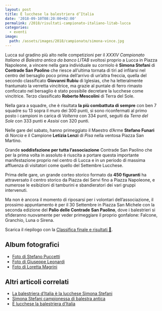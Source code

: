 ```yaml
---
layout: post
title: È lucchese la balestriera d’Italia
date: '2018-09-10T08:20:00+02:00'
permalink: /2018/risultati-campionato-italiano-litab-lucca
categories:
  - eventi
image:
  path: /assets/images/2018/campionato/simona-vince.jpg
---
```


Lucca sul gradino più alto nelle competizioni per il *XXXIV Campionato Italiano
di Balestra antica da banco LITAB* svoltosi proprio a Lucca in Piazza Napoleone,
a vincere nella gara individuale su corniolo è **Simona Stefani** di **Contrade
San Paolino** che riesce all’ultima tornata di tiri ad infilarsi nel centro del
bersaglio poco prima dell’arrivo di un’altra freccia, quella del secondo
classificato **Giovanni Rubiu** di Iglesias, che ha letteralmente frantumato la
verretta vincitrice, ma grazie al puntale di ferro rimasto conficcato nel
bersaglio è stato possibile decretare la lucchese come vincitrice. Terzo
classificato **Roberto Mescolini** di Terra del Sole.

<!-- more -->

Nella gara a squadre, che è risultata **la più combattuta di sempre** con ben 7
squadre su 13 sopra il muro dei 300 punti, si sono riconfermati al primo posto i
campioni in carica di *Volterra* con 334 punti, seguiti da *Terra del Sole* con
333 punti e *Assisi* con 320 punti.

Nelle gare del sabato, hanno primeggiato il Maestro d’Arme **Stefano Funari** di
*Norcia* e il Campione **Letizia Lenzi** di *Pisa* nella ventosa Piazza San
Martino.

Grande **soddisfazione per tutta l’associazione** Contrade San Paolino che per
la prima volta in assoluto è riuscita a portare questa importante manifestazione
proprio nel centro di Lucca e in un periodo di massima affluenza di visitatori
come quello del Settembre Lucchese.

Prima delle gare, un grande corteo storico formato da **450 figuranti** ha
attraversato il centro storico da Piazza dei Servi fino a Piazza Napoleone, e
numerose le esibizioni di tamburini e sbandieratori dei vari gruppi intervenuti.

Ma non è ancora il momento di riposarsi per i volontari dell’associazione, il
prossimo appuntamento è per il 30 Settembre in Piazza San Michele con la seconda
edizione del **Palio delle Contrade San Paolino**, dove i balestrieri si
sfideranno nuovamente per veder primeggiare il proprio gonfalone: Falcone,
Granchio, Luna o Sirena.

Scarica il riepilogo con la [Classifica finale e risultati :floppy_disk:](/assets/files/2018/campionato/risultati.pdf).

## Album fotografici

* [Foto di Stefano Puccetti](https://photos.app.goo.gl/YUREesfUZ7TaFQST8)
* [Foto di Giuseppe Leonardi](https://flic.kr/s/aHskHGRUo3)
* [Foto di Loretta Magrini](https://photos.app.goo.gl/ssj228PeHuAy37rW9)

## Altri articoli correlati

* [La balestriera d’Italia è la lucchese Simona Stefani](http://www.noitv.it/2018/09/la-balestriera-ditalia-e-la-lucchese-simona-stefani-229177/)
* [Simona Stefani campionessa di balestra antica](http://www.luccaindiretta.it/dalla-citta/item/126725-simona-stefani-campionessa-di-balestra-antica.html)
* [È lucchese la balestriera d’Italia](https://www.lagazzettadilucca.it/sport/2018/09/e-lucchese-la-balestriera-ditalia/)
